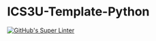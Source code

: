# ICS3U-Template-Python

[![GitHub's Super Linter](https://github.com/Miguel-Santacruz/ICS3U-Unit4-05-Python/workflows/GitHub's%20Super%20Linter/badge.svg)](https://github.com/Miguel-Santacruz/ICS3U-Unit4-05-Python/actions)
